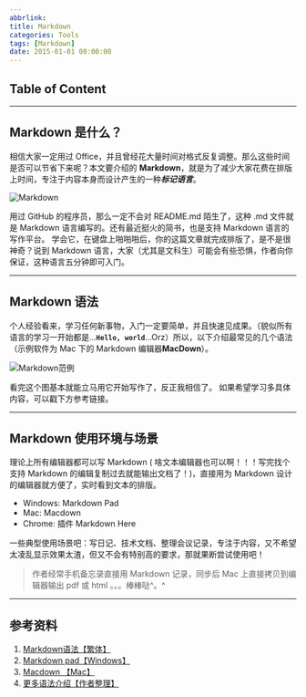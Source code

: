 ```yaml
---
abbrlink:
title: Markdown
categories: Tools
tags: [Markdown]
date: 2015-01-01 00:00:00
---
```


## Table of Content
<!-- toc -->

---

## Markdown 是什么？

相信大家一定用过 Office，并且曾经花大量时间对格式反复调整。那么这些时间是否可以节省下来呢？本文要介绍的 **Markdown**，就是为了减少大家花费在排版上时间，专注于内容本身而设计产生的一种***标记语言***。

![Markdown](http://upload-images.jianshu.io/upload_images/80247-6fe66bf1cbbfc4f1.jpg?imageMogr2/auto-orient/strip%7CimageView2/2/w/1240)

用过 GitHub 的程序员，那么一定不会对 README.md 陌生了，这种 .md 文件就是 Markdown 语言编写的。还有最近挺火的简书，也是支持 Markdown 语言的写作平台。
学会它，在键盘上啪啪啪后，你的这篇文章就完成排版了，是不是很神奇？说到 Markdown 语言，大家（尤其是文科生）可能会有些恐惧，作者向你保证，这种语言五分钟即可入门。

---

## Markdown 语法
个人经验看来，学习任何新事物，入门一定要简单，并且快速见成果。（貌似所有语言的学习一开始都是...**`Hello, world`**...Orz）所以，以下介绍最常见的几个语法（示例软件为 Mac 下的 Markdown 编辑器**MacDown**）。

![Markdown范例](http://upload-images.jianshu.io/upload_images/80247-60bf89af35fdb55c.png?imageMogr2/auto-orient/strip%7CimageView2/2/w/1240)

看完这个图基本就能立马用它开始写作了，反正我相信了。
如果希望学习多具体内容，可以戳下方参考链接。

---

## Markdown 使用环境与场景
理论上所有编辑器都可以写 Markdown ( 啥文本编辑器也可以啊！！！写完找个支持 Markdown 的编辑复制过去就能输出文档了！)，直接用为 Markdown 设计的编辑器就方便了，实时看到文本的排版。

- Windows: Markdown Pad
- Mac: Macdown
- Chrome: 插件 Markdown Here

一些典型使用场景吧：写日记、技术文档、整理会议记录，专注于内容，又不希望太凌乱显示效果太渣，但又不会有特别高的要求，那就果断尝试使用吧！
>    作者经常手机备忘录直接用 Markdown 记录，同步后 Mac 上直接拷贝到编辑器输出 pdf 或 html 。。。棒棒哒^。^

---

## 参考资料
1. [Markdown语法【繁体】](http://markdown.tw/)
2. [Markdown pad【Windows】](http://markdownpad.com/)
3. [Macdown 【Mac】](http://macdown.uranusjr.com/)
4. [更多语法介绍【作者整理】](http://lzsdodo.me/?p=17)
